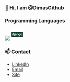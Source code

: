 ### 👋 Hi, I am @DimasGithub

### Programming Languages
<img src = 'https://github.com/sonadztux/sonadztux/blob/master/images/python2.png' height='30'/> <img src = 'https://github.com/DimasGithub/DimasGithub/blob/master/gambar/django.svg' height='40'/>

### 📫 Contact
* [LinkedIn](https://www.linkedin.com/in/dimas-indra-setiawan/)
* [Email](mailto://ddimas.setiawann@gmail.com)
* [Site](https://dimassetiawan.website/)
